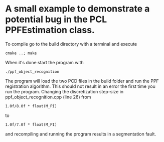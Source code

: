 # A small example to demonstrate a potential bug in the PCL PPFEstimation class.

To compile go to the build directory with a terminal and execute 
```
cmake ..; make
```
When it's done start the program with
```
./ppf_object_recognition
```
The program will load the two PCD files in the build folder and run the PPF registration algorithm. This should not result in an error the first time you run the program. Changing the discretization step-size in ppf_object_recognition.cpp (line 26) from 
```
1.0f/8.0f * float(M_PI)
```
to 
```
1.0f/7.0f * float(M_PI)
```
and recompiling and running the program results in a segmentation fault. 
